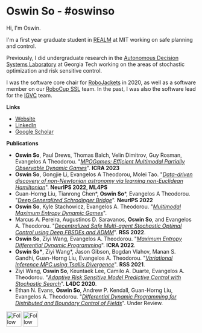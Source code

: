 # Oswin So - #oswinso

Hi, I'm Oswin.

I'm a first year graduate student in [REALM](https://aeroastro.mit.edu/realm/) at MIT working on safe planning and control.

Previously, I did undergraduate research in the [Autonomous Decision Systems Laboratory](https://sites.gatech.edu/acds/) at Georgia Tech working on the areas of stochastic optimization and risk sensitive control.

I was the software core chair for [RoboJackets](https://robojackets.org) in 2020, as well as a software member on our [RoboCup SSL](https://github.com/RoboJackets/robocup-software/) team. In the past, I was also the software lead for the [IGVC](https://github.com/RoboJackets/igvc-software) team.


**Links**
- [Website](https://oswinso.xyz/?utm_source=github)
- [LinkedIn](https://linkedin.com/in/oswinso)
- [Google Scholar](https://scholar.google.com/citations?user=AwlxGQgAAAAJ&hl=en)

**Publications**
- **Oswin So**, Paul Drews, Thomas Balch, Velin Dimitrov, Guy Rosman, Evangelos A Theodorou. "_[MPOGames: Efficient Multimodal Partially Observable Dynamic Games]()_". **ICRA 2023**
- **Oswin So**, Gongjie Li, Evangelos A Theodorou, Molei Tao. "_[Data-driven discovery of non-Newtonian astronomy via learning non-Euclidean Hamiltonian](https://ml4physicalsciences.github.io/2022/files/NeurIPS_ML4PS_2022_40.pdf)_". **NeurIPS 2022, ML4PS**
- Guan-Horng Liu, Tianrong Chen*, **Oswin So***, Evangelos A Theodorou. "_[Deep Generalized Schrodinger Bridge](https://arxiv.org/abs/2209.09893)_". **NeurIPS 2022**
- **Oswin So**, Kyle Stachowicz, Evangelos A. Theodorou. "_[Multimodal Maximum Entropy Dynamic Games](https://oswinso.xyz/#so2022multimodal)_".
- Marcus A. Pereira, Augustinos D. Saravanos, **Oswin So**, and Evangelos A. Theodorou. "_[Decentralized Safe Multi-agent Stochastic Optimal Control using Deep FBSDEs and ADMM](https://oswinso.xyz/#pereira2022decentralized)_". **RSS 2022**.
- **Oswin So**, Ziyi Wang, Evangelos A. Theodorou. "_[Maximum Entropy Differential Dynamic Programming](https://arxiv.org/abs/2110.06451)_". **ICRA 2022**.
- **Oswin So\***, Ziyi Wang\*, Jason Gibson, Bogdan Vlahov, Manan S. Gandhi, Guan-Horng Liu, Evangelos A. Theodorou. "_[Variational Inference MPC using Tsallis Divergence](https://arxiv.org/abs/2104.00241)_". **RSS 2021**.
- Ziyi Wang, **Oswin So**, Keuntaek Lee, Camilo A. Duarte, Evangelos A. Theodorou. "_[Adaptive Risk Sensitive Model Predictive Control with Stochastic Search](https://arxiv.org/abs/2009.01090)_". **L4DC 2020**.
- Ethan N. Evans, **Oswin So**, Andrew P. Kendall, Guan-Horng Liu, Evangelos A. Theodorou. "_[Differential Dynamic Programming for Distributed and Boundary Control of Fields](https://arxiv.org/abs/2104.04044)_". Under Review.


[<img src="https://raw.githubusercontent.com/Raymo111/Raymo111/master/socials/linkedin.png" height="40em" align="center" alt="Follow Oswin on LinkedIn" title="Follow Oswin on LinkedIn"/>](https://linkedin.com/in/oswinso)
[<img src="https://raw.githubusercontent.com/Raymo111/Raymo111/master/socials/twitter.svg" height="40em" align="center" alt="Follow Oswin on Twitter" title="Follow Oswin on Twitter"/>](https://twitter.com/oswinso)
